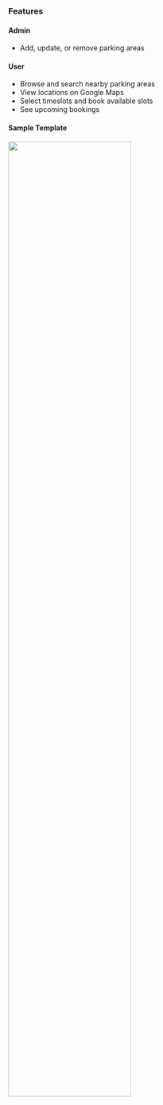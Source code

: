 ### Features
#### Admin
  - Add, update, or remove parking areas
#### User
  - Browse and search nearby parking areas
  - View locations on Google Maps
  - Select timeslots and book available slots
  - See upcoming bookings
#### Sample Template
<img src="https://raw.githubusercontent.com/8ORUZ7/parking-system-web/refs/heads/main/previewtemplate.gif" alt="" width="70%"/>

